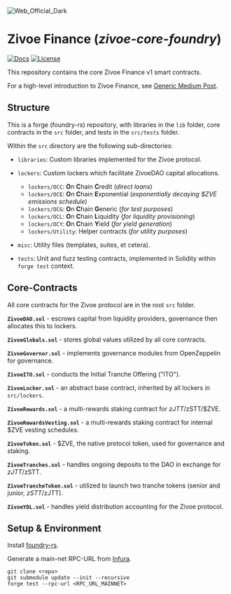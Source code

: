 ![Web_Official_Dark](https://user-images.githubusercontent.com/26582141/201743461-87df24c4-80fd-4abe-baf8-7cf6a85e0fba.png)

# Zivoe Finance (_zivoe-core-foundry_)

[![Docs](https://img.shields.io/badge/docs-%F0%9F%93%84-blue)](https://blog.gitbook.com/product-updates/gitbook-3.0-document-everything-from-start-to-ship)
[![License](https://img.shields.io/badge/License-GPLv3-green.svg)](https://www.gnu.org/licenses/gpl-3.0)

This repository contains the core Zivoe Finance v1 smart contracts.

For a high-level introduction to Zivoe Finance, see [Generic Medium Post](https://medium.com/balancer-protocol/balancer-v2-generalizing-amms-16343c4563ff).

## Structure

This is a forge (foundry-rs) repository, with libraries in the `lib` folder, core contracts in the `src` folder, and tests in the `src/tests` folder.

Within the `src` directory are the following sub-directories:
- `libraries`: Custom libraries implemented for the Zivoe protocol.

- `lockers`: Custom lockers which facilitate ZivoeDAO capital allocations.
  - `lockers/OCC`: **O**n **C**hain **C**redit (_direct loans_)
  - `lockers/OCE`: **O**n **C**hain **E**xponential (_exponentially decaying $ZVE emissions schedule_)
  - `lockers/OCG`: **O**n **C**hain **G**eneric (_for test purposes_)
  - `lockers/OCL`: **O**n **C**hain **L**iquidity (_for liquidity provisioning_)
  - `lockers/OCY`: **O**n **C**hain **Y**ield (_for yield generation_)
  - `lockers/Utility`: Helper contracts (_for utility purposes_)
 
- `misc`: Utility files (templates, suites, et cetera).

- `tests`: Unit and fuzz testing contracts, implemented in Solidity within `forge test` context.

## Core-Contracts

All core contracts for the Zivoe protocol are in the root `src` folder.

**`ZivoeDAO.sol`** - escrows capital from liquidity providers, governance then allocates this to lockers.

**`ZivoeGlobals.sol`** - stores global values utilized by all core contracts.

**`ZivoeGovernor.sol`** - implements governance modules from OpenZeppelin for governance.

**`ZivoeITO.sol`** - conducts the Initial Tranche Offering ("ITO").

**`ZivoeLocker.sol`** - an abstract base contract, inherited by all lockers in `src/lockers`.

**`ZivoeRewards.sol`** - a multi-rewards staking contract for $zJTT/$zSTT/$ZVE.

**`ZivoeRewardsVesting.sol`** - a multi-rewards staking contract for internal $ZVE vesting schedules.

**`ZivoeToken.sol`** - $ZVE, the native protocol token, used for governance and staking.

**`ZivoeTranches.sol`** - handles ongoing deposits to the DAO in exchange for $zJTT/$zSTT.

**`ZivoeTrancheToken.sol`** - utilized to launch two tranche tokens (senior and junior, $zSTT/$zJTT).

**`ZivoeYDL.sol`** -  handles yield distribution accounting for the Zivoe protocol.

## Setup & Environment

Install [foundry-rs](https://github.com/foundry-rs/foundry).

Generate a main-net RPC-URL from [Infura](https://www.infura.io/).

```
git clone <repo>
git submodule update --init --recursive
forge test --rpc-url <RPC_URL_MAINNET>
```
